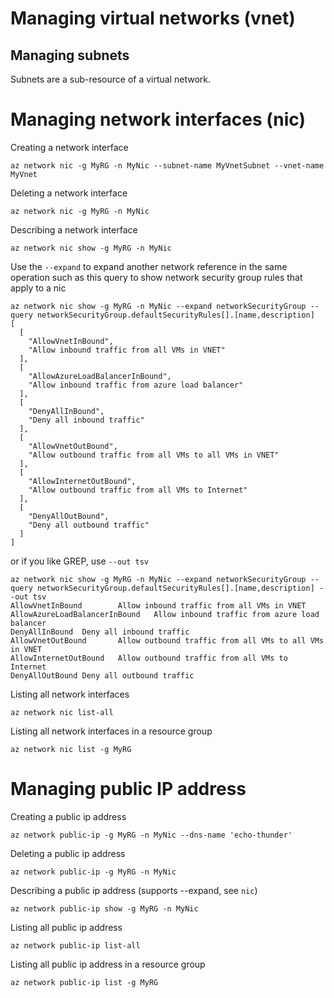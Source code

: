 # Managing virtual networks (vnet)


## Managing subnets
Subnets are a sub-resource of a virtual network.  


# Managing network interfaces (nic)

Creating a network interface
```
az network nic -g MyRG -n MyNic --subnet-name MyVnetSubnet --vnet-name MyVnet
```

Deleting a network interface
```
az network nic -g MyRG -n MyNic
```

Describing a network interface
```
az network nic show -g MyRG -n MyNic
```

Use the `--expand` to expand another network reference in the same operation
such as this query to show network security group rules that apply to a nic
```
az network nic show -g MyRG -n MyNic --expand networkSecurityGroup --query networkSecurityGroup.defaultSecurityRules[].[name,description]
[
  [
    "AllowVnetInBound",
    "Allow inbound traffic from all VMs in VNET"
  ],
  [
    "AllowAzureLoadBalancerInBound",
    "Allow inbound traffic from azure load balancer"
  ],
  [
    "DenyAllInBound",
    "Deny all inbound traffic"
  ],
  [
    "AllowVnetOutBound",
    "Allow outbound traffic from all VMs to all VMs in VNET"
  ],
  [
    "AllowInternetOutBound",
    "Allow outbound traffic from all VMs to Internet"
  ],
  [
    "DenyAllOutBound",
    "Deny all outbound traffic"
  ]
]
```

or if you like GREP, use `--out tsv`
```
az network nic show -g MyRG -n MyNic --expand networkSecurityGroup --query networkSecurityGroup.defaultSecurityRules[].[name,description] --out tsv
AllowVnetInBound        Allow inbound traffic from all VMs in VNET
AllowAzureLoadBalancerInBound   Allow inbound traffic from azure load balancer
DenyAllInBound  Deny all inbound traffic
AllowVnetOutBound       Allow outbound traffic from all VMs to all VMs in VNET
AllowInternetOutBound   Allow outbound traffic from all VMs to Internet
DenyAllOutBound Deny all outbound traffic
```

Listing all network interfaces
```
az network nic list-all
```

Listing all network interfaces in a resource group
```
az network nic list -g MyRG
```

# Managing public IP address

Creating a public ip address
```
az network public-ip -g MyRG -n MyNic --dns-name 'echo-thunder'
```

Deleting a public ip address
```
az network public-ip -g MyRG -n MyNic
```

Describing a public ip address (supports --expand, see `nic`)
```
az network public-ip show -g MyRG -n MyNic
```

Listing all public ip address
```
az network public-ip list-all
```

Listing all public ip address in a resource group
```
az network public-ip list -g MyRG
```
